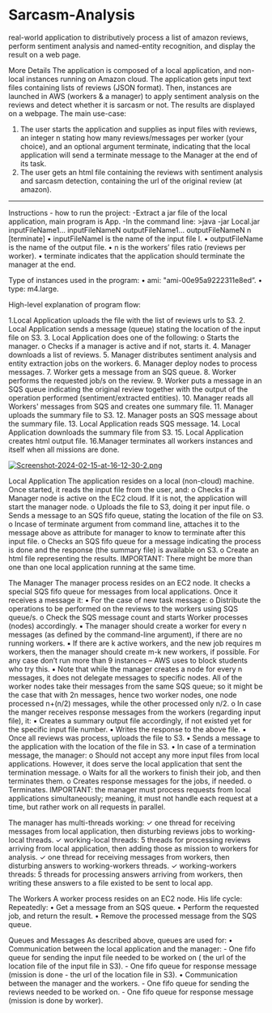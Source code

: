 # Sarcasm-Analysis

real-world application to distributively process a list of amazon
reviews, perform sentiment analysis and named-entity recognition, and display the result on a web
page. 

More Details
The application is composed of a local application, and non-local instances running on Amazon
cloud.
The application gets input text files containing lists of reviews (JSON format).
Then, instances are launched in AWS (workers & a manager) to apply sentiment analysis on the
reviews and detect whether it is sarcasm or not. The results are displayed on a webpage.
The main use-case:
  1. The user starts the application and supplies as input files with reviews, an integer n stating
  how many reviews/messages per worker (your choice), and an optional argument terminate,
  indicating that the local application will send a terminate message to the Manager at the
  end of its task.
  2. The user gets an html file containing the reviews with sentiment analysis and sarcasm
  detection, containing the url of the original review (at amazon).


----------------------------------------------------------------------------------------------------------------------------------------------------------
Instructions - how to run the project:
-Extract a jar file of the local application, main program is App.
-In the command line:
	>java -jar Local.jar inputFileName1... inputFileNameN outputFileName1... outputFileNameN n [terminate]
		• inputFileNameI is the name of the input file I.
 		• outputFileName is the name of the output file. 
		• n is the workers’ files ratio (reviews per worker).
 		• terminate indicates that the application should terminate the manager at the end.

Type of instances used in the program: 
	•	ami: "ami-00e95a9222311e8ed”.
	•	type: m4.large.

High-level explanation of program flow:

1.Local Application uploads the file with the list of reviews urls to S3.
2. Local Application sends a message (queue) stating the location of the input file on S3. 
3. Local Application does one of the following:
	 o Starts the manager.
	 o Checks if a manager is active and if not, starts it. 
4. Manager downloads a list of reviews. 
5. Manager distributes sentiment analysis and entity extraction jobs on the workers. 
6. Manager deploy nodes to process messages. 
7. Worker gets a message from an SQS queue. 
8. Worker performs the requested job/s on the review. 
9. Worker puts a message in an SQS queue indicating the original review together with the output of the operation performed (sentiment/extracted entities). 
10. Manager reads all Workers' messages from SQS and creates one summary file. 
11. Manager uploads the summary file to S3. 
12. Manager posts an SQS message about the summary file. 
13. Local Application reads SQS message. 
14. Local Application downloads the summary file from S3. 
15. Local Application creates html output file.
16.Manager terminates all workers instances and itself when all missions are done.

[![Screenshot-2024-02-15-at-16-12-30-2.png](https://i.postimg.cc/0NVBMpRb/Screenshot-2024-02-15-at-16-12-30-2.png)](https://postimg.cc/GBsQ6TpC)

Local Application
The application resides on a local (non-cloud) machine. Once started, it reads the input file from the user, and:
 	o Checks if a Manager node is active on the EC2 cloud. If it is not, the application will start the manager node. 
	o Uploads the file to S3, doing it per input file.
	o Sends a message to an SQS fifo queue, stating the location of the file on S3.
	o Incase of terminate argument from command line, attaches it to the message above as attribute for manager to know to terminate after this input file.
	o Checks an SQS fifo queue for a message indicating the process is done and the response (the summary file) is available on S3.
	o Create an html file representing the results. 
IMPORTANT: There might be more than one than one local application running at the same time.

The Manager
 The manager process resides on an EC2 node. It checks a special SQS fifo queue for messages from local applications. Once it receives a message it:
 • For the case of new task message:
 	o Distribute the operations to be performed on the reviews to the workers using SQS queue/s. 
	o Check the SQS message count and starts Worker processes (nodes) accordingly. 
		▪ The manager should create a worker for every n messages (as defined by the command-line argument), if there are no running workers. 
		▪ If there are k active workers, and the new job requires m workers, then the manager should create m-k new workers, if possible. For any case don’t run more than 9 instances – AWS uses to block students who try this. 
		▪ Note that while the manager creates a node for every n messages, it does not delegate messages to specific nodes. All of the worker nodes take their messages from the same SQS queue;
		  so it might be the case that with 2n messages, hence two worker nodes, one node processed n+(n/2) messages, while the other processed only n/2.
	o In case the manger receives response messages from the workers (regarding input file), it: 
		▪ Creates a summary output file accordingly, if not existed yet for the specific input file number.
		▪ Writes the response to the above file.
		▪ Once all reviews was process, uploads the file to S3.
		▪ Sends a message to the application with the location of the file in S3.
• In case of a termination message, the manager: 
	o Should not accept any more input files from local applications. However, it does serve the local application that sent the termination message. 
	o Waits for all the workers to finish their job, and then terminates them. 
	o Creates response messages for the jobs, if needed. 
	o Terminates. 
IMPORTANT: the manager must process requests from local applications simultaneously; meaning, it must not handle each request at a time, but rather work on all requests in parallel.

The manager has multi-threads working:
	✓	one thread for receiving messages from local application, then disturbing reviews jobs to working-local threads.
	✓	working-local threads: 5 threads for processing reviews arriving from local application, then adding those as mission to workers for analysis.
	✓	one thread for receiving messages from workers, then disturbing answers to working-workers threads.
	✓	working-workers threads: 5 threads for processing answers arriving from workers, then writing these answers to a file existed to be sent to local app.

The Workers
A worker process resides on an EC2 node. His life cycle:
Repeatedly:
	• Get a message from an SQS queue. 
	• Perform the requested job, and return the result. 
	• Remove the processed message from the SQS queue. 

Queues and Messages 
As described above, queues are used for: 
	• Communication between the local application and the manager:
		- One fifo queue for sending the input file needed to be worked on ( the url of the location file of the input file in S3). 
		- One fifo queue for response message (mission is done - the url of the location file in S3).
	• Communication between the manager and the workers.
		- One fifo queue for sending the reviews needed to be worked on. 
		- One fifo queue for response message (mission is done by worker).

